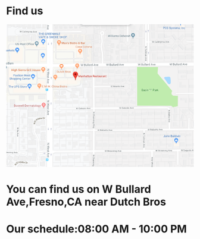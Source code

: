 # Find us

![Find us!](..\images\locatie.png)

# You can find us on W Bullard Ave,Fresno,CA near Dutch Bros 

# Our schedule:08:00 AM - 10:00 PM

